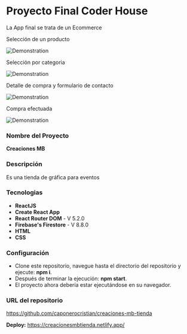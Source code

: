 # Proyecto Final Coder House 

La App final se trata de un Ecommerce

Selección de un producto


![Demonstration](https://media.giphy.com/media/zLdeANp6f6ULJ5KRkw/giphy.gif)

Selección por categoria


![Demonstration](https://media.giphy.com/media/tnyIN8nUr7jdfSW0YJ/giphy.gif)

Detalle de compra y formulario de contacto


![Demonstration](https://media.giphy.com/media/kRUn5yJDReVE7SDMRP/giphy.gif)

Compra efectuada


![Demonstration](https://media.giphy.com/media/D29dddWkGwdZLwOjVT/giphy.gif)

### Nombre del Proyecto

**Creaciones MB**

### Descripción

Es una tienda de gráfica para eventos

### Tecnologias 

- **ReactJS**
- **Create React App** 
- **React Router DOM** - V 5.2.0
- **Firebase's Firestore** - V 8.8.0
- **HTML**
- **CSS**

### Configuración

- Clone este repositorio, navegue hasta el directorio del repositorio y ejecute: **npm i**.
- Después de terminar la ejecución: **npm start**.
- El proyecto ahora debería estar ejecutándose en su navegador.

###  URL del repositorio

https://github.com/caponerocristian/creaciones-mb-tienda

**Deploy:** https://creacionesmbtienda.netlify.app/
 
